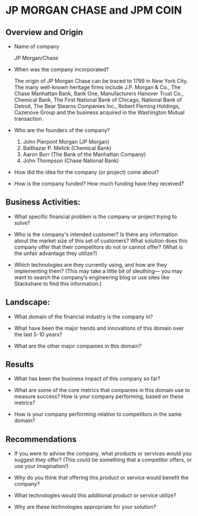 # JP MORGAN CHASE and JPM COIN

## Overview and Origin

* Name of company
    
    JP Morgan/Chase

* When was the company incorporated?


    The origin of JP Morgan Chase can be traced to 1799 in New York City. The many well-known heritage firms include J.P. Morgan & Co., The Chase Manhattan Bank, Bank One, Manufacturers Hanover Trust Co., Chemical Bank, The First National Bank of Chicago, National Bank of Detroit, The Bear Stearns Companies Inc., Robert Fleming Holdings, Cazenove Group and the business acquired in the Washington Mutual transaction.

* Who are the founders of the company?


    1. John Pierpont Morgan (JP Morgan)
    2. Balthazar P. Melick (Chemical Bank)
    3. Aaron Burr (The Bank of the Manhattan Company)
    4. John Thompson (Chase National Bank)

* How did the idea for the company (or project) come about?


    
* How is the company funded? How much funding have they received?


## Business Activities:

* What specific financial problem is the company or project trying to solve?

* Who is the company's intended customer?  Is there any information about the market size of this set of customers?
What solution does this company offer that their competitors do not or cannot offer? (What is the unfair advantage they utilize?)

* Which technologies are they currently using, and how are they implementing them? (This may take a little bit of sleuthing–– you may want to search the company’s engineering blog or use sites like Stackshare to find this information.)


## Landscape:

* What domain of the financial industry is the company in?

* What have been the major trends and innovations of this domain over the last 5-10 years?

* What are the other major companies in this domain?


## Results

* What has been the business impact of this company so far?

* What are some of the core metrics that companies in this domain use to measure success? How is your company performing, based on these metrics?

* How is your company performing relative to competitors in the same domain?


## Recommendations

* If you were to advise the company, what products or services would you suggest they offer? (This could be something that a competitor offers, or use your imagination!)

* Why do you think that offering this product or service would benefit the company?

* What technologies would this additional product or service utilize?

* Why are these technologies appropriate for your solution?